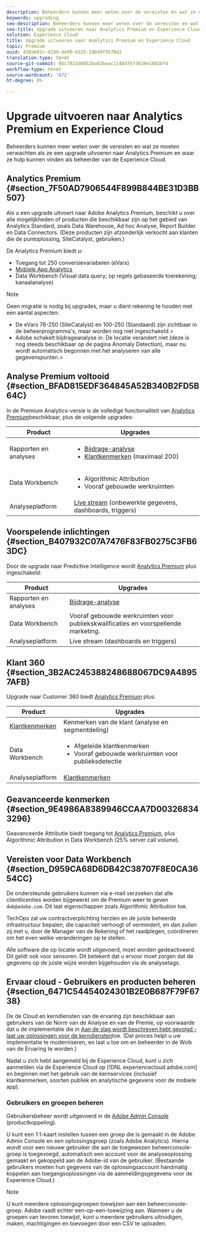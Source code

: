 ```yaml
---
description: Beheerders kunnen meer weten over de vereisten en wat ze moeten verwachten als ze een upgrade uitvoeren naar Analytics Premium en waar ze hulp kunnen vinden als beheerder van de Experience Cloud.
keywords: upgrading
seo-description: Beheerders kunnen meer weten over de vereisten en wat ze moeten verwachten als ze een upgrade uitvoeren naar Analytics Premium en waar ze hulp kunnen vinden als beheerder van de Experience Cloud.
seo-title: Upgrade uitvoeren naar Analytics Premium en Experience Cloud
solution: Experience Cloud
title: Upgrade uitvoeren naar Analytics Premium en Experience Cloud
topic: Premium
uuid: 450a601c-d199-4e90-b525-19bd9f9576d2
translation-type: tm+mt
source-git-commit: 0bc7032d0052ba03beac1140dfbfd630e1802bfd
workflow-type: tm+mt
source-wordcount: '672'
ht-degree: 0%

---
```



# Upgrade uitvoeren naar Analytics Premium en Experience Cloud

Beheerders kunnen meer weten over de vereisten en wat ze moeten verwachten als ze een upgrade uitvoeren naar Analytics Premium en waar ze hulp kunnen vinden als beheerder van de Experience Cloud.

## Analytics Premium {#section_7F50AD7906544F899B844BE31D3BB507}

Als u een upgrade uitvoert naar Adobe Analytics Premium, beschikt u over alle mogelijkheden of producten die beschikbaar zijn op het gebied van Analytics Standard, zoals Data Warehouse, Ad hoc Analyse, Report Builder en Data Connectors. (Deze producten zijn afzonderlijk verkocht aan klanten die de puntoplossing, SiteCatalyst, gebruiken.)

De Analytics Premium biedt u:

* Toegang tot 250 conversievariabelen (eVars)
* [Mobiele App Analytics](https://docs.adobe.com/content/help/en/mobile-services/using/home.html)
* Data Workbench (Visual data query; op regels gebaseerde toerekening; kanaalanalyse)

>[!NOTE]
>
>Geen migratie is nodig bij upgrades, maar u dient rekening te houden met een aantal aspecten:
>
>* De eVars 76-250 (SiteCatalyst) en 100-250 (Standaard) zijn zichtbaar in de beheerprogramma&#39;s, maar worden nog niet ingeschakeld.>
>* Adobe schakelt bijdrageanalyse in. De locatie verandert niet (deze is nog steeds beschikbaar op de pagina Anomaly Detection), maar nu wordt automatisch begonnen met het analyseren van alle gegevenspunten.>


## Analyse Premium voltooid {#section_BFAD815EDF364845A52B340B2FD5B64C}

In de Premium Analytics-versie is de volledige functionaliteit van [Analytics Premium](../admin-getting-started/upgrade-to-analytics-premium.md#section_7F50AD7906544F899B844BE31D3BB507)beschikbaar, plus de volgende upgrades:

| Product | Upgrades |
|--- |--- |
| Rapporten en analyses | <ul><li>[Bijdrage-analyse](https://docs.adobe.com/content/help/en/analytics/analyze/analysis-workspace/virtual-analyst/contribution-analysis/ca-tokens.html)</li><li>[Klantkenmerken](../attributes/attributes.md#concept_ACFEE7C8B8E94875BA0825CDF4913AF1) (maximaal 200)</li></ul> |
| Data Workbench | <ul><li>Algorithmic Attribution</li><li>Vooraf gebouwde werkruimten</li></ul> |
| Analyseplatform | [Live stream](https://helpx.adobe.com/analytics/kb/getting-started-with-livestream-api.html) (onbewerkte gegevens, dashboards, triggers) |

## Voorspelende inlichtingen {#section_B407932C07A7476F83FB0275C3FB63DC}

Door de upgrade naar Predictive Intelligence wordt [Analytics Premium](../admin-getting-started/upgrade-to-analytics-premium.md#section_7F50AD7906544F899B844BE31D3BB507) plus ingeschakeld:

| Product | Upgrades |
|---|---|
| Rapporten en analyses | [Bijdrage-analyse](https://docs.adobe.com/content/help/en/analytics/analyze/analysis-workspace/virtual-analyst/contribution-analysis/ca-tokens.html) |
| Data Workbench | Vooraf gebouwde werkruimten voor publiekskwalificaties en voorspellende marketing. |
| Analyseplatform | Live stream (dashboards en triggers) |

## Klant 360 {#section_3B2AC245388248688067DC9A48957AFB}

Upgrade naar Customer 360 biedt [Analytics Premium](../admin-getting-started/upgrade-to-analytics-premium.md#section_7F50AD7906544F899B844BE31D3BB507) plus:

| Product | Upgrades |
|--- |--- |
| [Klantkenmerken](../attributes/attributes.md) | Kenmerken van de klant (analyse en segmentdeling) |
| Data Workbench | <ul><li>Afgeleide klantkenmerken</li><li>Vooraf gebouwde werkruimten voor publieksdetectie</li></ul> |
| Analyseplatform | [Klantkenmerken](../attributes/attributes.md) |

## Geavanceerde kenmerken {#section_9E4986A8389946CCAA7D003268343296}

Geavanceerde Attributie biedt toegang tot [Analytics Premium](../admin-getting-started/upgrade-to-analytics-premium.md#section_7F50AD7906544F899B844BE31D3BB507), plus Algorithmic Attribution in Data Workbench (25% server call volume).

## Vereisten voor Data Workbench {#section_D959CA68D6DB42C38707F8E0CA3654CC}

De ondersteunde gebruikers kunnen via e-mail verzoeken dat alle clientlicenties worden bijgewerkt om de Premium weer te geven `dwb@adobe.com`. Dit laat eigenschappen zoals Algorithmic Attribution toe.

TechOps zal uw contractverplichting herzien en de juiste beheerde infrastructuur bepalen, die capaciteit verhoogt of vermindert, en dan zullen zij met u, door de Manager van de Rekening of het raadplegen, coördineren om het even welke veranderingen op te stellen.

Alle software die op locatie wordt uitgevoerd, moet worden gedeactiveerd. Dit geldt ook voor sensoren. Dit betekent dat u ervoor moet zorgen dat de gegevens op de juiste wijze worden bijgehouden via de analysetags.

## Ervaar cloud - Gebruikers en producten beheren {#section_6471C54454024301B2E0B687F79F6738}

De de Cloud en kerndiensten van de ervaring zijn beschikbaar aan gebruikers van de Norm van de Analyse en van de Premie, op voorwaarde dat u de implementatie die in [Aan de slag wordt beschreven hebt gevolgd - laat uw oplossingen voor de kerndiensten](../core-services/core-services.md#concept_07ED1D5C64234E77976E6D572E78FB9C)toe. (Dat proces helpt u uw implementatie te moderniseren, en laat u toe om en beheerder in de Wolk van de Ervaring te worden.)

Nadat u zich hebt aangemeld bij de Experience Cloud, kunt u zich aanmelden via de Experience Cloud op [!DNL experiencecloud.adobe.com] en beginnen met het gebruik van de kernservices (inclusief klantkenmerken, soorten publiek en analytische gegevens voor de mobiele app).

### Gebruikers en groepen beheren

Gebruikersbeheer wordt uitgevoerd in de [Adobe Admin Console](https://helpx.adobe.com/enterprise/help/aedash.html) (productkoppeling).

U kunt een 1:1-kaart instellen tussen een groep die is gemaakt in de Adobe Admin Console en een oplossingsgroep (zoals Adobe Analytics). Hierna wordt voor een nieuwe gebruiker die aan de toegewezen beheerconsole-groep is toegevoegd, automatisch een account voor de analyseoplossing gemaakt en gekoppeld aan de Adobe-id van de gebruiker. (Bestaande gebruikers moeten hun gegevens van de oplossingsaccount handmatig koppelen aan toegangsoplossingen via de aanmeldingsgegevens voor de Experience Cloud.)

>[!NOTE]
>
>U kunt meerdere oplossingsgroepen toewijzen aan één beheerconsole-groep. Adobe raadt echter een-op-een-toewijzing aan. Wanneer u de groepen van tevoren toewijst, kunt u meerdere gebruikers uitnodigen, maken, machtigingen en toevoegen door een CSV te uploaden.
